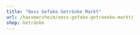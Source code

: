 ```yaml
---
title: "Oess Gefako Getränke Markt"
url: /hassmersheim/oess-gefako-getraenke-markt/
shop: Getränke
---
```

